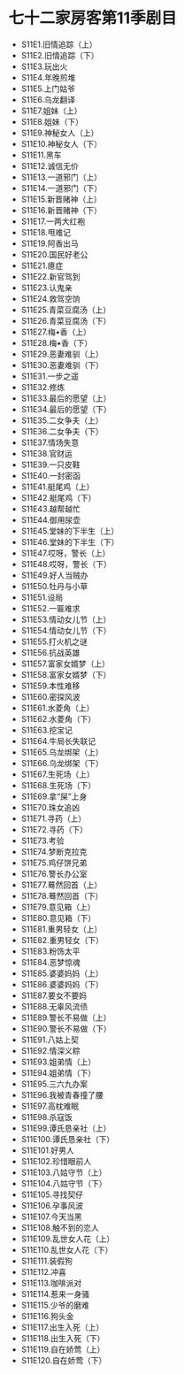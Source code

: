 # 七十二家房客第11季剧目
* S11E1.旧情追踪（上）
* S11E2.旧情追踪（下）
* S11E3.玩出火
* S11E4.年晚煎堆
* S11E5.上门姑爷
* S11E6.乌龙翻译
* S11E7.姐妹（上）
* S11E8.姐妹（下）
* S11E9.神秘女人（上）
* S11E10.神秘女人（下）
* S11E11.黑车
* S11E12.诚信无价
* S11E13.一道邪门（上）
* S11E14.一道邪门（下）
* S11E15.新晋赌神（上）
* S11E16.新晋赌神（下）
* S11E17.一两大红袍
* S11E18.甩难记
* S11E19.阿香出马
* S11E20.国民好老公
* S11E21.癔症
* S11E22.新官驾到
* S11E23.认鬼亲
* S11E24.救驾空饷
* S11E25.青菜豆腐汤（上）
* S11E26.青菜豆腐汤（下）
* S11E27.梅•香（上）
* S11E28.梅•香（下）
* S11E29.恶妻难驯（上）
* S11E30.恶妻难驯（下）
* S11E31.一步之遥
* S11E32.修炼
* S11E33.最后的愿望（上）
* S11E34.最后的愿望（下）
* S11E35.二女争夫（上）
* S11E36.二女争夫（下）
* S11E37.情场失意
* S11E38.官财运
* S11E39.一只皮鞋
* S11E40.一封密函
* S11E41.艇尾鸡（上）
* S11E42.艇尾鸡（下）
* S11E43.越帮越忙
* S11E44.御用尿壶
* S11E45.堂妹的下半生（上）
* S11E46.堂妹的下半生（下）
* S11E47.哎呀，警长（上）
* S11E48.哎呀，警长（下）
* S11E49.好人当贼办
* S11E50.牡丹与小草
* S11E51.设局
* S11E52.一匾难求
* S11E53.情动女儿节（上）
* S11E54.情动女儿节（下）
* S11E55.打火机之谜
* S11E56.抗战英雄
* S11E57.富家女婿梦（上）
* S11E58.富家女婿梦（下）
* S11E59.本性难移
* S11E60.密探风波
* S11E61.水菱角（上）
* S11E62.水菱角（下）
* S11E63.挖宝记
* S11E64.牛局长失联记
* S11E65.乌龙绑架（上）
* S11E66.乌龙绑架（下）
* S11E67.生死场（上）
* S11E68.生死场（下）
* S11E69.拿“屎”上身
* S11E70.珠女追凶
* S11E71.寻药（上）
* S11E72.寻药（下）
* S11E73.考验
* S11E74.梦断克拉克
* S11E75.鸡仔饼兄弟
* S11E76.警长办公室
* S11E77.蓦然回首（上）
* S11E78.蓦然回首（下）
* S11E79.意见箱（上）
* S11E80.意见箱（下）
* S11E81.重男轻女（上）
* S11E82.重男轻女（下）
* S11E83.粉饰太平
* S11E84.恶梦惊魂
* S11E85.婆婆妈妈（上）
* S11E86.婆婆妈妈（下）
* S11E87.要女不要妈
* S11E88.无辜风流债
* S11E89.警长不易做（上）
* S11E90.警长不易做（下）
* S11E91.八姑上契
* S11E92.情深义粽
* S11E93.姐弟情（上）
* S11E94.姐弟情（下）
* S11E95.三六九办案
* S11E96.我被青春撞了腰
* S11E97.高枕难眠
* S11E98.杀寇饭
* S11E99.谭氏恳亲社（上）
* S11E100.谭氏恳亲社（下）
* S11E101.好男人
* S11E102.珍惜眼前人
* S11E103.八姑守节（上）
* S11E104.八姑守节（下）
* S11E105.寻找契仔
* S11E106.孕事风波
* S11E107.今天当黑
* S11E108.触不到的恋人
* S11E109.乱世女人花（上）
* S11E110.乱世女人花（下）
* S11E111.装假狗
* S11E112.冲喜
* S11E113.咖啡派对
* S11E114.惹来一身骚
* S11E115.少爷的磨难
* S11E116.狗头金
* S11E117.出生入死（上）
* S11E118.出生入死（下）
* S11E119.自在娇莺（上）
* S11E120.自在娇莺（下）
<!-- 内容基于[闲看蜜蜂由蜜意]整理内容进行二次整理 https://space.bilibili.com/512513078 出处：bilibili -->